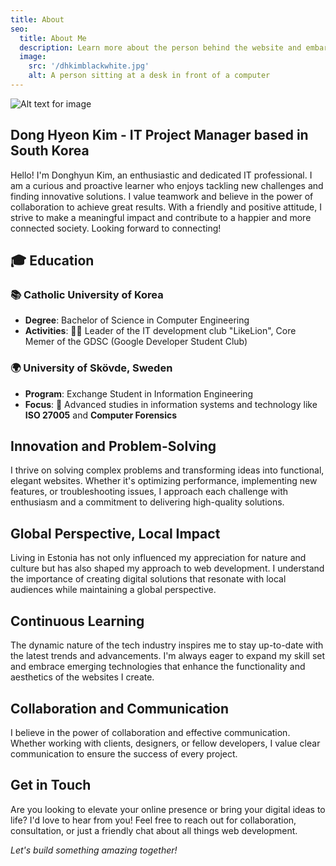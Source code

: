 ```yaml
---
title: About
seo:
  title: About Me
  description: Learn more about the person behind the website and embark on a journey of inspiration and shared experiences.
  image:
    src: '/dhkimblackwhite.jpg'
    alt: A person sitting at a desk in front of a computer
---
```


![Alt text for image](/dhkimblackwhite.jpg)

## Dong Hyeon Kim - IT Project Manager based in South Korea


Hello! I'm Donghyun Kim, an enthusiastic and dedicated IT professional. I am a curious and proactive learner who enjoys tackling new challenges and finding innovative solutions. I value teamwork and believe in the power of collaboration to achieve great results. With a friendly and positive attitude, I strive to make a meaningful impact and contribute to a happier and more connected society. Looking forward to connecting!

## 🎓 Education

### 📚 Catholic University of Korea
- **Degree**: Bachelor of Science in Computer Engineering
- **Activities**: 👨‍💻 Leader of the IT development club "LikeLion", Core Memer of the GDSC (Google Developer Student Club)

### 🌍 University of Skövde, Sweden
- **Program**: Exchange Student in Information Engineering
- **Focus**: 🔧 Advanced studies in information systems and technology like **ISO 27005** and **Computer Forensics**


## Innovation and Problem-Solving

I thrive on solving complex problems and transforming ideas into functional, elegant websites. Whether it's optimizing performance, implementing new features, or troubleshooting issues, I approach each challenge with enthusiasm and a commitment to delivering high-quality solutions.

## Global Perspective, Local Impact

Living in Estonia has not only influenced my appreciation for nature and culture but has also shaped my approach to web development. I understand the importance of creating digital solutions that resonate with local audiences while maintaining a global perspective.

## Continuous Learning

The dynamic nature of the tech industry inspires me to stay up-to-date with the latest trends and advancements. I'm always eager to expand my skill set and embrace emerging technologies that enhance the functionality and aesthetics of the websites I create.

## Collaboration and Communication

I believe in the power of collaboration and effective communication. Whether working with clients, designers, or fellow developers, I value clear communication to ensure the success of every project.

## Get in Touch

Are you looking to elevate your online presence or bring your digital ideas to life? I'd love to hear from you! Feel free to reach out for collaboration, consultation, or just a friendly chat about all things web development.

_Let's build something amazing together!_
